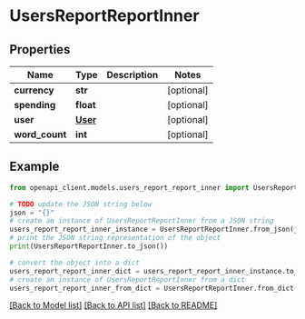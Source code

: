 # UsersReportReportInner


## Properties

Name | Type | Description | Notes
------------ | ------------- | ------------- | -------------
**currency** | **str** |  | [optional] 
**spending** | **float** |  | [optional] 
**user** | [**User**](User.md) |  | [optional] 
**word_count** | **int** |  | [optional] 

## Example

```python
from openapi_client.models.users_report_report_inner import UsersReportReportInner

# TODO update the JSON string below
json = "{}"
# create an instance of UsersReportReportInner from a JSON string
users_report_report_inner_instance = UsersReportReportInner.from_json(json)
# print the JSON string representation of the object
print(UsersReportReportInner.to_json())

# convert the object into a dict
users_report_report_inner_dict = users_report_report_inner_instance.to_dict()
# create an instance of UsersReportReportInner from a dict
users_report_report_inner_from_dict = UsersReportReportInner.from_dict(users_report_report_inner_dict)
```
[[Back to Model list]](../README.md#documentation-for-models) [[Back to API list]](../README.md#documentation-for-api-endpoints) [[Back to README]](../README.md)


